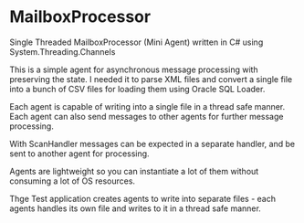 # MailboxProcessor
Single Threaded MailboxProcessor (Mini Agent) written in C# using System.Threading.Channels


This is a simple agent for asynchronous message processing with preserving the state.
I needed it to parse XML files and convert a single file into a bunch of CSV files
for loading them using Oracle SQL Loader.

Each agent is capable of writing into a single file in a thread safe manner.
Each agent can also send messages to other agents for further message processing.

With ScanHandler messages can be expected in a separate handler, and be sent to another agent for processing.

Agents are lightweight so you can instantiate a lot of them without consuming a lot of OS resources.

Thge Test application creates agents to write into separate files - each agents handles its own file
and writes to it in a thread safe manner.

